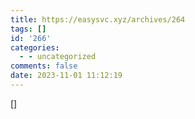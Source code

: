 ```yaml
---
title: https://easysvc.xyz/archives/264
tags: []
id: '266'
categories:
  - - uncategorized
comments: false
date: 2023-11-01 11:12:19
---
```


\[\]